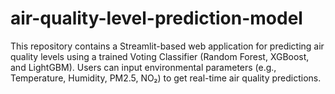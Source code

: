 # air-quality-level-prediction-model
This repository contains a Streamlit-based web application for predicting air quality levels using a trained Voting Classifier (Random Forest, XGBoost, and LightGBM). Users can input environmental parameters (e.g., Temperature, Humidity, PM2.5, NO₂) to get real-time air quality predictions.
